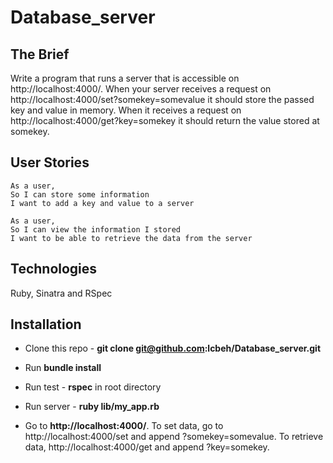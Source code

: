 # Database_server

## The Brief

Write a program that runs a server that is accessible on http://localhost:4000/. When your server receives a request on http://localhost:4000/set?somekey=somevalue it should store the passed key and value in memory. When it receives a request on http://localhost:4000/get?key=somekey it should return the value stored at somekey.

## User Stories

```
As a user,
So I can store some information
I want to add a key and value to a server

As a user,
So I can view the information I stored
I want to be able to retrieve the data from the server
```

## Technologies
Ruby, Sinatra and RSpec

## Installation
- Clone this repo - **git clone git@github.com:lcbeh/Database_server.git**

- Run **bundle install**

- Run test - **rspec** in root directory

- Run server - **ruby lib/my_app.rb**

- Go to **http://localhost:4000/**. To set data, go to http://localhost:4000/set and append ?somekey=somevalue. To retrieve data, http://localhost:4000/get and append ?key=somekey.
